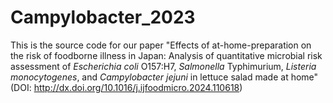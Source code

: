 # Campylobacter_2023

This is the source code for our paper "Effects of at-home-preparation on the risk of foodborne illness in Japan: Analysis of quantitative microbial risk assessment of *Escherichia coli* O157:H7, *Salmonella* Typhimurium, *Listeria monocytogenes*, and *Campylobacter jejuni* in lettuce salad made at home" (DOI: http://dx.doi.org/10.1016/j.ijfoodmicro.2024.110618)

